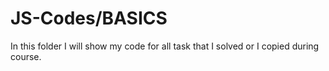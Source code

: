 # JS-Codes/BASICS
In this folder I will show my code for all task that I solved or I copied during course.